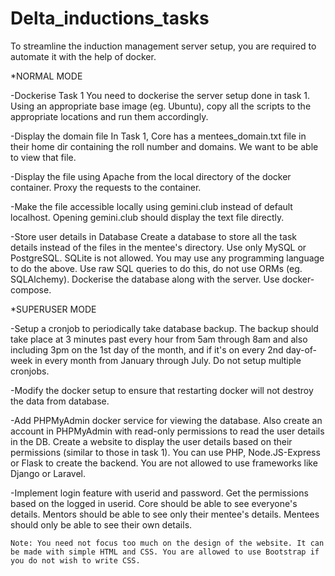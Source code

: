 # Delta_inductions_tasks

To streamline the induction management server setup, you are required to automate it with the help of docker.

*NORMAL MODE

-Dockerise Task 1
You need to dockerise the server setup done in task 1.
Using an appropriate base image (eg. Ubuntu), copy all the scripts to the appropriate locations and run them accordingly.

-Display the domain file
In Task 1, Core has a mentees_domain.txt file in their home dir containing the roll number and domains. We want to be able to view that file.
  
-Display the file using Apache from the local directory of the docker container. Proxy the requests to the container.

-Make the file accessible locally using gemini.club instead of default localhost. Opening gemini.club should display the text file directly.

-Store user details in Database
Create a database to store all the task details instead of the files in the mentee's directory.
Use only MySQL or PostgreSQL. SQLite is not allowed. You may use any programming language to do the above. Use raw SQL queries to do this, do not use ORMs (eg. SQLAlchemy).
Dockerise the database along with the server. Use docker-compose.


*SUPERUSER MODE


-Setup a cronjob to periodically take database backup. The backup should take place at 3 minutes past every hour from 5am through 8am and also including 3pm on the 1st day of the month, and if it's on every 2nd day-of-week in every month from January through July. Do not setup multiple cronjobs.

-Modify the docker setup to ensure that restarting docker will not destroy the data from database.

-Add PHPMyAdmin docker service for viewing the database. Also create an account in PHPMyAdmin with read-only permissions to read the user details in the DB.
Create a website to display the user details based on their permissions (similar to those in task 1). You can use PHP, Node.JS-Express or Flask to create the backend. You are not allowed to use frameworks like Django or Laravel.

-Implement login feature with userid and password. Get the permissions based on the logged in userid.
Core should be able to see everyone's details.
Mentors should be able to see only their mentee's details.
Mentees should only be able to see their own details.

    Note: You need not focus too much on the design of the website. It can be made with simple HTML and CSS. You are allowed to use Bootstrap if you do not wish to write CSS.
